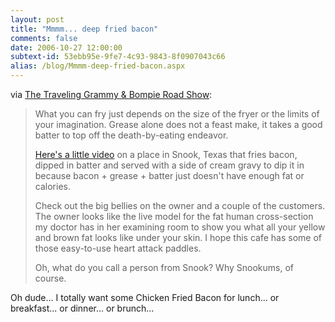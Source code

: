 ```yaml
---
layout: post
title: "Mmmm... deep fried bacon"
comments: false
date: 2006-10-27 12:00:00
subtext-id: 53ebb95e-9fe7-4c93-9843-8f0907043c66
alias: /blog/Mmmm-deep-fried-bacon.aspx
---
```



via [The Traveling Grammy & Bompie Road Show](http://blogs.provost.org/grammyandbompie/archive/2006/10/27/20594.aspx):

> What you can fry just depends on the size of the fryer or the limits of your imagination. Grease alone does not a feast make, it takes a good batter to top off the death-by-eating endeavor. 
> 
> [Here's a little video](http://www.youtube.com/watch?v=ZfbTO0GlONU) on a place in Snook, Texas that fries bacon, dipped in batter and served with a side of cream gravy to dip it in because bacon + grease + batter just doesn't have enough fat or calories. 
> 
> Check out the big bellies on the owner and a couple of the customers. The owner looks like the live model for the fat human cross-section my doctor has in her examining room to show you what all your yellow and brown fat looks like under your skin. I hope this cafe has some of those easy-to-use heart attack paddles. 
> 
> Oh, what do you call a person from Snook? Why Snookums, of course.

Oh dude... I totally want some Chicken Fried Bacon for lunch... or breakfast... or dinner... or brunch...
